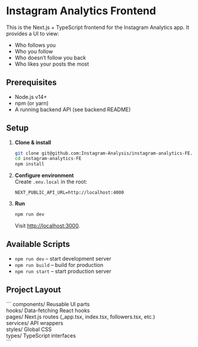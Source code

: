 # Instagram Analytics Frontend

This is the Next.js + TypeScript frontend for the Instagram Analytics app. It provides a UI to view:

- Who follows you
- Who you follow
- Who doesn’t follow you back
- Who likes your posts the most

## Prerequisites

- Node.js v14+
- npm (or yarn)
- A running backend API (see backend README)

## Setup

1. **Clone & install**

   ```bash
   git clone git@github.com:Instagram-Analysis/instagram-analytics-FE.git
   cd instagram-analytics-FE
   npm install
   ```

2. **Configure environment**  
   Create `.env.local` in the root:

   ```env
   NEXT_PUBLIC_API_URL=http://localhost:4000
   ```

3. **Run**
   ```bash
   npm run dev
   ```
   Visit [http://localhost:3000](http://localhost:3000).

## Available Scripts

- `npm run dev` – start development server
- `npm run build` – build for production
- `npm run start` – start production server

## Project Layout

\`\`\`
components/ Reusable UI parts  
hooks/ Data-fetching React hooks  
pages/ Next.js routes (\_app.tsx, index.tsx, followers.tsx, etc.)  
services/ API wrappers  
styles/ Global CSS  
types/ TypeScript interfaces  
\`\`\`
